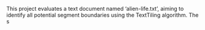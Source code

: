 This project evaluates a text document named ‘alien-life.txt’, aiming to identify all potential segment boundaries using the TextTiling algorithm. The s